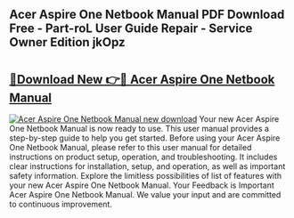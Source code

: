 ## Acer Aspire One Netbook Manual PDF Download Free - Part-roL User Guide Repair - Service Owner Edition jkOpz

# <h2><a href="http://cf23659.oget.top/?id=Acer+Aspire+One+Netbook+Manual">🔗Download New 👉🔴 Acer Aspire One Netbook Manual</a></h2>

[![Acer Aspire One Netbook Manual new download](https://i.imgur.com/5g1atiW.png)](http://cf23659.oget.top/?id=Acer+Aspire+One+Netbook+Manual)
Your new Acer Aspire One Netbook Manual is now ready to use. This user manual provides a step-by-step guide to help you get started. Before using your Acer Aspire One Netbook Manual, please refer to this user manual for detailed instructions on product setup, operation, and troubleshooting. It includes clear instructions for installation, setup, and operation, as well as important safety information. Explore the limitless possibilities of list of features with your new Acer Aspire One Netbook Manual. Your Feedback is Important Acer Aspire One Netbook Manual. We value your input and are committed to continuous improvement.
